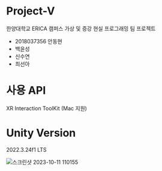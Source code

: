 # Project-V
한양대학교 ERICA 캠퍼스 가상 및 증강 현실 프로그래밍 팀 프로젝트
- 2018037356 안동현
- 백윤성
- 신수연
- 최선아

# 사용 API
XR Interaction ToolKit (Mac 지원)

# Unity Version
2022.3.24f1 LTS


![스크린샷 2023-10-11 110155](https://github.com/AnDongH/Project-V/assets/87707867/65d50cfc-9cab-4c16-84d3-c54fe4c47f3e)
